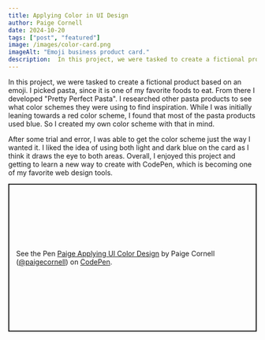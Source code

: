 ```yaml
---
title: Applying Color in UI Design
author: Paige Cornell 
date: 2024-10-20
tags: ["post", "featured"]
image: /images/color-card.png  
imageAlt: "Emoji business product card."
description:  In this project, we were tasked to create a fictional product based on an emoji.
---
```


<p>In this project, we were tasked to create a fictional product based on an emoji. I picked pasta, since it is one of my favorite foods to eat. From there I developed "Pretty Perfect Pasta". I researched other pasta products to see what color schemes they were using to find inspiration. While I was initially leaning towards a red color scheme, I found that most of the pasta products used blue. So I created my own color scheme with that in mind.</p>

<p> After some trial and error, I was able to get the color scheme just the way I wanted it. I liked the idea of using both light and dark blue on the card as I think it draws the eye to both areas. Overall, I enjoyed this project and getting to learn a new way to create with CodePen, which is becoming one of my favorite web design tools.</p>

<p class="codepen" data-height="300" data-default-tab="html,result" data-slug-hash="eYqwadj" data-pen-title="Paige Applying UI Color Design" data-user="paigecornell" style="height: 300px; box-sizing: border-box; display: flex; align-items: center; justify-content: center; border: 2px solid; margin: 1em 0; padding: 1em;">
<span>See the Pen <a href="https://codepen.io/paigecornell/pen/eYqwadj">
Paige Applying UI Color Design</a> by Paige Cornell (<a href="https://codepen.io/paigecornell">@paigecornell</a>)
on <a href="https://codepen.io">CodePen</a>.</span>
</p>
<script async src="https://cpwebassets.codepen.io/assets/embed/ei.js"></script>